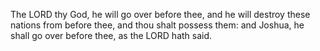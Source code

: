 The LORD thy God, he will go over before thee, and he will destroy these nations from before thee, and thou shalt possess them: and Joshua, he shall go over before thee, as the LORD hath said.
